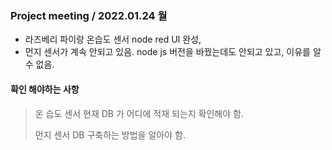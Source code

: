 ### Project meeting / 2022.01.24 월 
- 라즈베리 파이랑 온습도 센서 node red UI 완성,
- 먼지 센서가 계속 안되고 있음. node js 버전을 바꿨는데도 안되고 있고, 이유를 알 수 없음. 

#### 확인 해야하는 사항
> 온 습도 센서 현재 DB 가 어디에 적재 되는지 확인해야 함.
> 
> 먼지 센서 DB 구축하는 방법을 알아야 함. 
